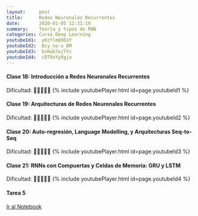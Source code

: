 ```yaml
---
layout:     post
title:      Redes Neuronales Recurrentes
date:       2020-01-05 12:31:19
summary:    Teoría y tipos de RNN
categories: Curso Deep Learning
youtubeId1:  yHzflmQ9EoY
youtubeId2:  Bcy_no-u_BM
youtubeId3:  bsKwb7wjYYc
youtubeId4:  cDT9oYyXgjo
---
```


#### Clase 18: Introducción a Redes Neuronales Recurrentes
Dificultad: :hatching_chick::hatching_chick::hatching_chick::egg::egg:
{% include youtubePlayer.html id=page.youtubeId1 %}


#### Clase 19: Arquitecturas de Redes Neuronales Recurrentes
Dificultad: :hatching_chick::hatching_chick::hatching_chick::egg::egg:
{% include youtubePlayer.html id=page.youtubeId2 %}

#### Clase 20: Auto-regresión, Language Modelling, y Arquitecturas Seq-to-Seq
Dificultad: :hatching_chick::hatching_chick::hatching_chick::egg::egg:
{% include youtubePlayer.html id=page.youtubeId3 %}

#### Clase 21: RNNs con Compuertas y Celdas de Memoria: GRU y LSTM
Dificultad: :hatching_chick::hatching_chick::hatching_chick::hatching_chick::egg:
{% include youtubePlayer.html id=page.youtubeId4 %}


#### Tarea 5
[Ir al Notebook](https://colab.research.google.com/drive/1v9amIAUCF0j6bYfeLHY0RmR7px3NS0fZ)